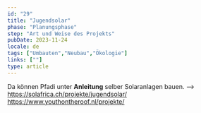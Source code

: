 ```yaml
---
id: "29"
title: "Jugendsolar"
phase: "Planungsphase"
step: "Art und Weise des Projekts"
pubDate: 2023-11-24
locale: de
tags: ["Umbauten","Neubau","Ökologie"]
links: [""]
type: article
---
```


Da können Pfadi unter **Anleitung** selber Solaranlagen bauen. --> https://solafrica.ch/projekte/jugendsolar/ https://www.youthontheroof.nl/projekte/
